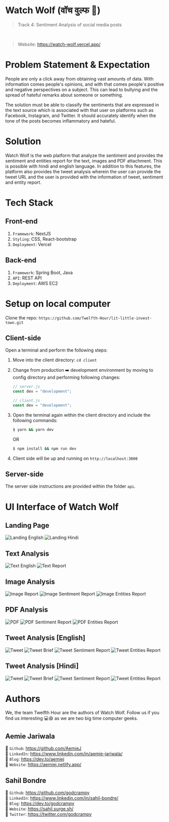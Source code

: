 # Watch Wolf (वॉच वुल्फ 🐺)

> Track 4: Sentiment Analysis of social media posts
<br/>

> Website: https://watch-wolf.vercel.app/

# Problem Statement & Expectation

People are only a click away from obtaining vast amounts of data. With information comes people's opinions, and with that comes people's positive and negative perspectives on a subject. This can lead to bullying and the spread of hateful remarks about someone or something. 

The solution must be able to classify the sentiments that are expressed in the text source which is associated with that user on platforms such as Facebook, Instagram, and Twitter. It should accurately identify when the tone of the posts becomes inflammatory and hateful.

# Solution
Watch Wolf is the web platform that analyze the sentiment and provides the sentiment and entities report
for the text, images and PDF attachment. This is possible with hindi and english language. In addition to this features, the platform also provides the tweet analysis wherein the user can provide the tweet URL and the user is provided with the information of tweet, sentiment and entity report. 

# Tech Stack

## Front-end 
1. `Framework`: NextJS 
2. `Styling`: CSS, React-bootstrap
3. `Deployment`: Vercel

## Back-end 
1. `Framework`: Spring Boot, Java
2. `API`: REST API
3. `Deployment`: AWS EC2

# Setup on local computer
Clone the repo: `https://github.com/Twelfth-Hour/lit-little-invest-town.git`

## Client-side
Open a terminal and perform the following steps:

1. Move into the client directory: `cd client`
2. Change from production ➡️ development environment by moving to config directory and performing following changes:

    ```javascript
    // server.js
    const dev = "development";
    ```

    ```javascript
    // client.js
    const dev = "development";
    ```

3. Open the terminal again within the client directory and include the following commands: 
    ```bash
    $ yarn && yarn dev
    ```
    OR 
    ```bash
    $ npm install && npm run dev
    ```

4. Client side will be up and running on `http://localhost:3000`

## Server-side
The server side instructions are provided within the folder `api`.

# UI Interface of Watch Wolf

## Landing Page
![Landing English](./image/landing/english.png)
![Landing Hindi](./image/landing/hindi.png)

## Text Analysis
![Text English](./image/text/text-english.png)
![Text Report](./image/text/text-report.png)

## Image Analysis
![Image Report](./image/images/img.png)
![Image Sentiment Report](./image/images/img_sentiment.png)
![Image Entities Report](./image/images/img_entities.png)

## PDF Analysis
![PDF](./image/pdf/pdf.png)
![PDF Sentiment Report](./image/pdf/pdf_sentiment.png)
![PDF Entities Report](./image/pdf/pdf_entities.png)

## Tweet Analysis [English]
![Tweet](./image/tweet/english/tweet.png)
![Tweet Brief](./image/tweet/english/tweet_brief.png)
![Tweet Sentiment Report](./image/tweet/english/tweet_sentiment.png)
![Tweet Entities Report](./image/tweet/english/tweet_entities.png)

## Tweet Analysis [Hindi]
![Tweet](./image/tweet/hindi/tweet_hi.png)
![Tweet Brief](./image/tweet/hindi/tweet_hi_brief.png)
![Tweet Sentiment Report](./image/tweet/hindi/tweet_hi_sentiment.png)
![Tweet Entities Report](./image/tweet/hindi/tweet_hi_entities.png)

# Authors 
We, the team Twelfth Hour are the authors of Watch Wolf. Follow us if you find us interesting 💻😄 as we are two big time computer geeks. 

## Aemie Jariwala
📌 `Github`: https://github.com/AemieJ <br/>
📌 `LinkedIn`: https://www.linkedin.com/in/aemie-jariwala/ <br/>
📌 `Blog`: https://dev.to/aemiej <br/>
📌 `Website`: https://aemiej.netlify.app/ <br/>

## Sahil Bondre
📌 `Github`: https://github.com/godcrampy <br/>
📌 `LinkedIn`: https://www.linkedin.com/in/sahil-bondre/ <br/>
📌 `Blog`: https://dev.to/godcrampy <br/>
📌 `Website`: https://sahil.surge.sh/ <br/>
📌 `Twitter`: https://twitter.com/godcrampy <br/>